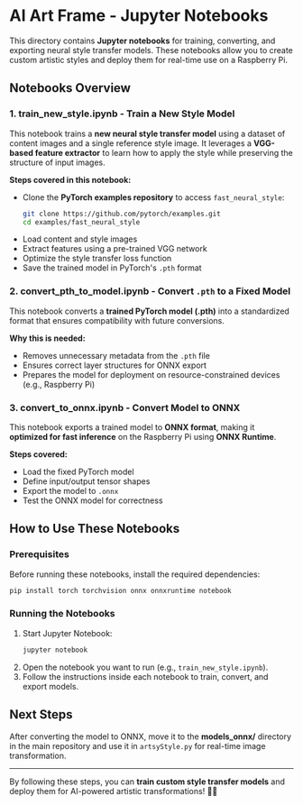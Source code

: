 # **AI Art Frame - Jupyter Notebooks**

This directory contains **Jupyter notebooks** for training, converting, and exporting neural style transfer models. These notebooks allow you to create custom artistic styles and deploy them for real-time use on a Raspberry Pi.

## **Notebooks Overview**

### **1. train_new_style.ipynb** - Train a New Style Model
This notebook trains a **new neural style transfer model** using a dataset of content images and a single reference style image. It leverages a **VGG-based feature extractor** to learn how to apply the style while preserving the structure of input images.

**Steps covered in this notebook:**
- Clone the **PyTorch examples repository** to access `fast_neural_style`:
  ```bash
  git clone https://github.com/pytorch/examples.git
  cd examples/fast_neural_style
  ```
- Load content and style images
- Extract features using a pre-trained VGG network
- Optimize the style transfer loss function
- Save the trained model in PyTorch's `.pth` format

### **2. convert_pth_to_model.ipynb** - Convert `.pth` to a Fixed Model
This notebook converts a **trained PyTorch model (.pth)** into a standardized format that ensures compatibility with future conversions.

**Why this is needed:**
- Removes unnecessary metadata from the `.pth` file
- Ensures correct layer structures for ONNX export
- Prepares the model for deployment on resource-constrained devices (e.g., Raspberry Pi)

### **3. convert_to_onnx.ipynb** - Convert Model to ONNX
This notebook exports a trained model to **ONNX format**, making it **optimized for fast inference** on the Raspberry Pi using **ONNX Runtime**.

**Steps covered:**
- Load the fixed PyTorch model
- Define input/output tensor shapes
- Export the model to `.onnx`
- Test the ONNX model for correctness

## **How to Use These Notebooks**

### **Prerequisites**
Before running these notebooks, install the required dependencies:
```bash
pip install torch torchvision onnx onnxruntime notebook
```

### **Running the Notebooks**
1. Start Jupyter Notebook:
   ```bash
   jupyter notebook
   ```
2. Open the notebook you want to run (e.g., `train_new_style.ipynb`).
3. Follow the instructions inside each notebook to train, convert, and export models.

## **Next Steps**
After converting the model to ONNX, move it to the **models_onnx/** directory in the main repository and use it in `artsyStyle.py` for real-time image transformation.

---
By following these steps, you can **train custom style transfer models** and deploy them for AI-powered artistic transformations! 🚀🎨


